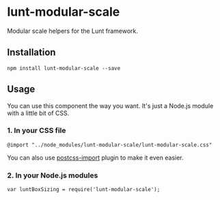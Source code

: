 # lunt-modular-scale
Modular scale helpers for the Lunt framework.

## Installation

    npm install lunt-modular-scale --save

## Usage

You can use this component the way you want. It's just a Node.js module with a little bit of CSS.

### 1. In your CSS file

    @import "../node_modules/lunt-modular-scale/lunt-modular-scale.css"

You can also use [postcss-import](https://github.com/postcss/postcss-import) plugin to make it even easier.

### 2. In your Node.js modules

    var luntBoxSizing = require('lunt-modular-scale');
